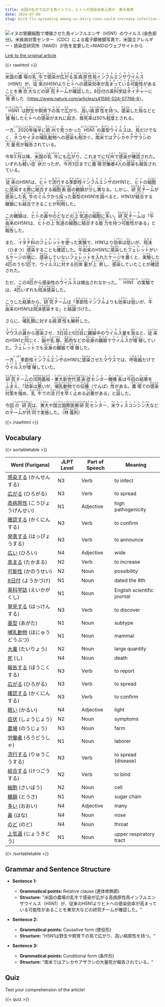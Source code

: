 ```yaml
---
title: 米国の乳牛で広がる鳥インフル、ヒトへの感染効率上昇か　東大発表
date: 2024-07-09
slug: bird-flu-spreading-among-us-dairy-cows-could-increase-infection-rate-in-humans-university-of-tokyo-announces
---
```


![イヌの腎臓細胞で増殖させた鳥インフルエンザ（H5N1）のウイルス (金色部分)。米疾病対策センター（CDC）による電子顕微鏡写真で、米国立アレルギー・感染症研究所（NIAID）が色を変更した=NIAIDのウェブサイトから](None "イヌの腎臓細胞で増殖させた鳥インフルエンザ（H5N1）のウイルス (金色部分)。米疾病対策センター（CDC）による電子顕微鏡写真で、米国立アレルギー・感染症研究所（NIAID）が色を変更した=NIAIDのウェブサイトから")

[Link to the original article](https://asahi.com/articles/ASS783QMXS78UTFL01BM.html?iref=pc_apital_top__n)

{{< rawhtml >}}
<p><ruby>米国<rt>べいこく</rt></ruby>の<ruby>農場<rt>のうじょう</rt></ruby>の<ruby>乳牛<rt>にゅうぎゅう</rt></ruby>で<ruby>感染<rt>かんせん</rt></ruby>が<ruby>広がる<rt>ひろがる</rt></ruby><ruby>高病原性<rt>こうびょうげんせい</rt></ruby><ruby>鳥<rt>とり</rt></ruby><ruby>インフルエンザ<rt>いんふるえんざ</rt></ruby><ruby>ウイルス<rt>ういるす</rt></ruby>（H5N1）が、<ruby>従来<rt>じゅうらい</rt></ruby>のH5N1より<ruby>ヒト<rt>ひと</rt></ruby>への<ruby>感染<rt>かんせん</rt></ruby><ruby>効率<rt>こうりつ</rt></ruby>が<ruby>高まっている<rt>たかまっている</rt></ruby><ruby>可能性<rt>かのうせい</rt></ruby>があることを<ruby>東京大<rt>とうきょうだい</rt></ruby>などの<ruby>研究<rt>けんきゅう</rt></ruby><ruby>チーム<rt>ちーむ</rt></ruby>が<ruby>確認<rt>かくにん</rt></ruby>した。8<ruby>日<rt>にち</rt></ruby>付<ruby>の<rt></rt></ruby>英<ruby>科学<rt>かがく</rt></ruby>誌<ruby>ネイチャー<rt>ねいちゃー</rt></ruby>に<ruby>発表<rt>はっぴょう</rt></ruby>した（<a href="https://www.nature.com/articles/s41586-024-07766-6">https://www.nature.com/articles/s41586-024-07766-6</a>）。</p>

<p><ruby>H5N1<rt>えいちごえぬいち</rt></ruby>は<ruby>野生<rt>やせい</rt></ruby>や<ruby>飼育<rt>しいく</rt></ruby>下<ruby>の<rt>の</rt></ruby><ruby>鳥<rt>とり</rt></ruby>で<ruby>広<rt>ひろ</rt></ruby>がり、<ruby>高<rt>たか</rt></ruby>い<ruby>病原性<rt>びょうげんせい</rt></ruby>を<ruby>持<rt>も</rt></ruby>つ。<ruby>感染<rt>かんせん</rt></ruby>した<ruby>鳥<rt>とり</rt></ruby>などと<ruby>接触<rt>せっしょく</rt></ruby>した<ruby>ヒト<rt>ひと</rt></ruby>への<ruby>感染<rt>かんせん</rt></ruby>がまれに<ruby>起<rt>お</rt></ruby>き、<ruby>致死率<rt>ちしりつ</rt></ruby>は50%<ruby>程度<rt>ていど</rt></ruby>とされる。</p>

<p>一方<ruby>、2020<rt>にせんにじゅう</rt>年<rt>ねん</rt>後半<rt>こうはん</rt>に<ruby>欧州<rt>おうしゅう</rt>で<ruby>見<rt>み</rt>つかった<ruby>H5N1<rt>えいちごえぬいち</rt>の<ruby>亜型<rt>あがた</rt><ruby>ウイルス<rt>ういるす</rt>は、<ruby>鳥<rt>とり</rt>だけでなく、<ruby>ネコ<rt>ねこ</rt>や<ruby>イヌ<rt>いぬ</rt>の<ruby>哺乳<rt>ほにゅう</rt><ruby>動物<rt>どうぶつ</rt>への<ruby>感染<rt>かんせん</rt>も<ruby>相次<rt>あいつ</rt>ぐ。<ruby>南米<rt>なんべい</rt>では<ruby>アシカ<rt>あしか</rt>や<ruby>アザラシ<rt>あざらし</rt>の<ruby>大量<rt>たいりょう</rt><ruby>死<rt>し</rt>が<ruby>報告<rt>ほうこく</rt>されている。</p>

<p>今年<ruby>3月<rt>さんがつ</rt></ruby>以降、<ruby>米国<rt>べいこく</rt></ruby>の<ruby>乳牛<rt>にゅうぎゅう</rt></ruby>にも<ruby>広がり<rt>ひろがり</rt></ruby>、これまでに12<ruby>州<rt>しゅう</rt></ruby>で<ruby>感染<rt>かんせん</rt></ruby>が<ruby>確認<rt>かくにん</rt></ruby>された。いずれも<ruby>軽<rt>かる</rt></ruby>い<ruby>症状<rt>しょうじょう</rt></ruby>だったが、<ruby>今月<rt>こんげつ</rt></ruby>3<ruby>日<rt>にち</rt></ruby>までに<ruby>農場<rt>のうじょう</rt></ruby><ruby>労働者<rt>ろうどうしゃ</rt></ruby>4<ruby>人<rt>にん</rt></ruby>の<ruby>感染<rt>かんせん</rt></ruby>も<ruby>報告<rt>ほうこく</rt></ruby>されている。</p>

<p><ruby>従来<rt>じゅうらい</rt></ruby>のH5N1は、<ruby>ヒト<rt>ひと</rt></ruby>で<ruby>流行<rt>はやり</rt></ruby>する<ruby>季節性<rt>きせつせい</rt></ruby><ruby>インフルエンザ<rt>いんふるえんざ</rt></ruby>のH1N1と、<ruby>ヒト<rt>ひと</rt></ruby>の<ruby>細胞<rt>さいぼう</rt></ruby>に<ruby>感染<rt>かんせん</rt></ruby>する<ruby>際<rt>さい</rt></ruby>に<ruby>結合<rt>けつごう</rt></ruby>する<ruby>細胞<rt>さいぼう</rt></ruby><ruby>表面<rt>ひょうめん</rt></ruby>の<ruby>糖鎖<rt>とうさ</rt></ruby>が<ruby>少<rt>すこ</rt></ruby>し<ruby>異<rt>こと</rt></ruby>なる。しかし、<ruby>研究<rt>けんきゅう</rt></ruby><ruby>チーム<rt>ちーむ</rt></ruby>が<ruby>感染<rt>かんせん</rt></ruby>した<ruby>乳牛<rt>にゅうぎゅう</rt></ruby>の<ruby>ミルク<rt>みるく</rt></ruby>から<ruby>採<rt>と</rt></ruby>った<ruby>亜型<rt>あがた</rt></ruby>のH5N1を<ruby>調<rt>しら</rt></ruby>べると、H1N1が<ruby>結合<rt>けつごう</rt></ruby>する<ruby>糖鎖<rt>とうさ</rt></ruby>にも<ruby>結合<rt>けつごう</rt></ruby>できることが<ruby>判明<rt>はんめい</rt></ruby>した。</p>

<p>この<ruby>糖鎖<rt>とうさ</rt></ruby>は、<ruby>ヒト<rt>ひと</rt></ruby>の<ruby>鼻<rt>はな</rt></ruby>や<ruby>のど<rt>のど</rt></ruby>などの<ruby>上<rt>じょう</rt></ruby><ruby>気道<rt>きどう</rt></ruby>の<ruby>細胞<rt>さいぼう</rt></ruby>に<ruby>多<rt>おお</rt></ruby>い。<ruby>研究<rt>けんきゅう</rt></ruby><ruby>チーム<rt>ちーむ</rt></ruby>は「<ruby>牛<rt>うし</rt></ruby><ruby>由来<rt>ゆらい</rt></ruby>のH5N1は、<ruby>ヒト<rt>ひと</rt></ruby>の<ruby>上<rt>じょう</rt></ruby><ruby>気道<rt>きどう</rt></ruby>の<ruby>細胞<rt>さいぼう</rt></ruby>に<ruby>結合<rt>けつごう</rt></ruby>する<ruby>能力<rt>のうりょく</rt></ruby>を<ruby>持<rt>も</rt></ruby>つ<ruby>可能性<rt>かのうせい</rt></ruby>がある」と<ruby>報告<rt>ほうこく</rt></ruby>した。</p>

<p>また、<ruby>イタチ<rt>いたち</rt></ruby><ruby>科<rt>か</rt></ruby>の<ruby>フェレット<rt>ふぇれっと</rt></ruby>を<ruby>使<rt>つか</rt></ruby>った<ruby>実験<rt>じっけん</rt></ruby>で、H1N1より<ruby>効率<rt>こうりつ</rt></ruby>は<ruby>低<rt>ひく</rt></ruby>いが、<ruby>飛沫<rt>ひまつ</rt></ruby>（ひまつ）<ruby>感染<rt>かんせん</rt></ruby>することも<ruby>確認<rt>かくにん</rt></ruby>した。<ruby>牛<rt>うし</rt></ruby><ruby>由来<rt>ゆらい</rt></ruby>のH5N1に<ruby>感染<rt>かんせん</rt></ruby>した<ruby>フェレット<rt>ふぇれっと</rt></ruby>がいる<ruby>ケージ<rt>けいじ</rt></ruby>の<ruby>隣<rt>となり</rt></ruby>に、<ruby>感染<rt>かんせん</rt></ruby>していない<ruby>フェレット<rt>ふぇれっと</rt></ruby>を<ruby>入<rt>い</rt></ruby>れた<ruby>ケージ<rt>けいじ</rt></ruby>を<ruby>置<rt>お</rt></ruby>くと、<ruby>実験<rt>じっけん</rt></ruby>した4<ruby>匹<rt>ひき</rt></ruby>のうち1<ruby>匹<rt>ぴき</rt></ruby>で、<ruby>ウイルス<rt>ういるす</rt></ruby>に<ruby>対<rt>たい</rt></ruby>する<ruby>抗体<rt>こうたい</rt></ruby><ruby>量<rt>りょう</rt></ruby>が<ruby>上昇<rt>じょうしょう</rt></ruby>し、<ruby>感染<rt>かんせん</rt></ruby>していたことが<ruby>確認<rt>かくにん</rt></ruby>された。</p>

<p>ただ、この4<ruby>匹<rt>ひき</rt></ruby>から感染性の<ruby>ウイルス<rt>ういるす</rt></ruby>は検出されなかった。<ruby>H1N1<rt>えいちわんえぬいち</rt></ruby>の<ruby>実験<rt>じっけん</rt></ruby>では、4<ruby>匹<rt>ひき</rt></ruby>いずれも<ruby>飛沫<rt>ひまつ</rt></ruby><ruby>感染<rt>かんせん</rt></ruby>した。</p>

<p>こうした<ruby>結果<rt>けっか</rt></ruby>から、<ruby>研究<rt>けんきゅう</rt></ruby><ruby>チーム<rt>ちーむ</rt></ruby>は「<ruby>季節性<rt>きせつせい</rt></ruby><ruby>インフル<rt>いんふる</rt></ruby>よりも<ruby>効率<rt>こうりつ</rt></ruby>は<ruby>低<rt>ひく</rt></ruby>いが、<ruby>牛<rt>うし</rt></ruby><ruby>由来<rt>ゆらい</rt></ruby>のH5N1は<ruby>飛沫<rt>ひまつ</rt></ruby><ruby>感染<rt>かんせん</rt></ruby>する」と<ruby>結論<rt>けつろん</rt></ruby>づけた。</p>

<p>さらに、<ruby>哺乳類<rt>ほにゅうるい</rt></ruby>に対する<ruby>病原性<rt>びょうげんせい</rt></ruby>も<ruby>解析<rt>かいせき</rt></ruby>した。</p>

<p><ruby>マウス<rt>まうす</rt></ruby>の<ruby>鼻<rt>はな</rt></ruby>から<ruby>感染<rt>かんせん</rt></ruby>させ、3<ruby>日目<rt>にちめ</rt></ruby>と6<ruby>日目<rt>にちめ</rt></ruby>に<ruby>臓器<rt>ぞうき</rt></ruby>中の<ruby>ウイルス<rt>ういるす</rt></ruby>量を<ruby>測<rt>はか</rt></ruby>ると、<ruby>従来<rt>じゅうらい</rt></ruby>のH5N1と<ruby>同<rt>おな</rt></ruby>じく、<ruby>脳<rt>のう</rt></ruby>や<ruby>乳腺<rt>にゅうせん</rt></ruby>、<ruby>筋肉<rt>きんにく</rt></ruby>などの<ruby>全身<rt>ぜんしん</rt></ruby>の<ruby>臓器<rt>ぞうき</rt></ruby>で<ruby>ウイルス<rt>ういるす</rt></ruby>が<ruby>増殖<rt>ぞうしょく</rt></ruby>していた。<ruby>フェレット<rt>ふぇれっと</rt></ruby>でも<ruby>全身<rt>ぜんしん</rt></ruby>の<ruby>臓器<rt>ぞうき</rt></ruby>で<ruby>増殖<rt>ぞうしょく</rt></ruby>した。</p>

<p>一方<ruby>、<rt>いっぽう</rt></ruby>季節性<ruby>インフルエンザ<rt>いんふるえんざ</rt></ruby>のH1N1に<ruby>感染<rt>かんせん</rt></ruby>させた<ruby>マウス<rt>まうす</rt></ruby>では、<ruby>呼吸器<rt>こきゅうき</rt></ruby>だけで<ruby>ウイルス<rt>ういるす</rt></ruby>が<ruby>増殖<rt>ぞうしょく</rt></ruby>していた。</p>

<p><ruby>研究<rt>けんきゅう</rt></ruby><ruby>チーム<rt>ちーむ</rt></ruby>の<ruby>河岡<rt>かわおか</rt><ruby>義裕<rt>よしひろ</rt>・<ruby>東大<rt>とうだい</rt><ruby>新世代<rt>しんせだい</rt><ruby>感染症<rt>かんせんしょう</rt><ruby>センター<rt>せんたー</rt><ruby>機構<rt>きこう</rt><ruby>長<rt>ちょう</rt>は<ruby>今回<rt>こんかい</rt>の<ruby>結果<rt>けっか</rt>を<ruby>ふまえ<rt>ふまえ</rt>、「<ruby>効率<rt>こうりつ</rt>は<ruby>悪<rt>わる</rt>いが、<ruby>哺乳動物<rt>ほにゅうどうぶつ</rt>での<ruby>伝播<rt>でんぱ</rt>（でんぱ）<ruby>性<rt>せい</rt>が<ruby>ある。<ruby>農場<rt>のうじょう</rt>での<ruby>感染<rt>かんせん</rt><ruby>対策<rt>たいさく</rt>を<ruby>強<rt>つよ</rt>め、<ruby>乳牛<rt>にゅうぎゅう</rt>での<ruby>流行<rt>りゅうこう</rt>を<ruby>早<rt>はや</rt>く<ruby>止<rt>と</rt>める<ruby>必要<rt>ひつよう</rt>が<ruby>ある」と<ruby>話<rt>はな</rt>した。</p>

<p>今回<ruby>の<rt>こんかい</rt></ruby><ruby>研究<rt>けんきゅう</rt></ruby>は、<ruby>東大<rt>とうだい</rt></ruby>や<ruby>国立<rt>こくりつ</rt></ruby><ruby>国際<rt>こくさい</rt></ruby><ruby>医療<rt>いりょう</rt></ruby><ruby>研究<rt>けんきゅう</rt></ruby><ruby>センター<rt>せんたー</rt></ruby>、<ruby>米<rt>べい</rt></ruby><ruby>ウィスコンシン<rt>うぃすこんしん</rt></ruby><ruby>大<rt>だい</rt></ruby>などの<ruby>チーム<rt>ちーむ</rt></ruby>が<ruby>共同<rt>きょうどう</rt></ruby>で<ruby>実施<rt>じっし</rt></ruby>した。（<ruby>林<rt>はやし</rt></ruby><ruby>義則<rt>よしのり</rt></ruby>）</p>
{{< /rawhtml >}}

## Vocabulary


{{< sortabletable >}}

| Word (Furigana) | JLPT Level | Part of Speech | Meaning |
|-----------------|------------|---------------|---------|
|[感染する](https://jisho.org/search/%E6%84%9F%E6%9F%93%E3%81%99%E3%82%8B) (かんせんする)| N3 | Verb | to infect |
|[広がる](https://jisho.org/search/%E5%BA%83%E3%81%8C%E3%82%8B) (ひろがる)| N3 | Verb | to spread |
|[高病原性](https://jisho.org/search/%E9%AB%98%E7%97%85%E5%8E%9F%E6%80%A7) (こうびょうげんせい)| N1 | Adjective | high pathogenicity |
|[確認する](https://jisho.org/search/%E7%A2%BA%E8%AA%8D%E3%81%99%E3%82%8B) (かくにんする)| N3 | Verb | to confirm |
|[発表する](https://jisho.org/search/%E7%99%BA%E8%A1%A8%E3%81%99%E3%82%8B) (はっぴょうする)| N3 | Verb | to announce |
|[広い](https://jisho.org/search/%E5%BA%83%E3%81%84) (ひろい)| N4 | Adjective | wide |
|[高まる](https://jisho.org/search/%E9%AB%98%E3%81%BE%E3%82%8B) (たかまる)| N2 | Verb | to increase |
|[可能性](https://jisho.org/search/%E5%8F%AF%E8%83%BD%E6%80%A7) (かのうせい)| N2 | Noun | possibility |
|[8日付](https://jisho.org/search/8%E6%97%A5%E4%BB%98) (ようかづけ)| N1 | Noun | dated the 8th |
|[英科学誌](https://jisho.org/search/%E8%8B%B1%E7%A7%91%E5%AD%A6%E8%AA%8C) (えいかがくし)| N1 | Noun | English scientific journal |
|[発見する](https://jisho.org/search/%E7%99%BA%E8%A6%8B%E3%81%99%E3%82%8B) (はっけんする)| N3 | Verb | to discover |
|[亜型](https://jisho.org/search/%E4%BA%9C%E5%9E%8B) (あがた)| N1 | Noun | subtype |
|[哺乳動物](https://jisho.org/search/%E5%93%BA%E4%B9%B3%E5%8B%95%E7%89%A9) (ほにゅうどうぶつ)| N1 | Noun | mammal |
|[大量](https://jisho.org/search/%E5%A4%A7%E9%87%8F) (たいりょう)| N2 | Noun | large quantity |
|[死](https://jisho.org/search/%E6%AD%BB) (し)| N4 | Noun | death |
|[報告する](https://jisho.org/search/%E5%A0%B1%E5%91%8A%E3%81%99%E3%82%8B) (ほうこくする)| N3 | Verb | to report |
|[広がる](https://jisho.org/search/%E5%BA%83%E3%81%8C%E3%82%8B) (ひろがる)| N3 | Verb | to spread |
|[確認する](https://jisho.org/search/%E7%A2%BA%E8%AA%8D%E3%81%99%E3%82%8B) (かくにんする)| N3 | Verb | to confirm |
|[軽い](https://jisho.org/search/%E8%BB%BD%E3%81%84) (かるい)| N4 | Adjective | light |
|[症状](https://jisho.org/search/%E7%97%87%E7%8A%B6) (しょうじょう)| N2 | Noun | symptoms |
|[農場](https://jisho.org/search/%E8%BE%B2%E5%A0%B4) (のうじょう)| N3 | Noun | farm |
|[労働者](https://jisho.org/search/%E5%8A%B4%E5%83%8D%E8%80%85) (ろうどうしゃ)| N1 | Noun | laborer |
|[流行する](https://jisho.org/search/%E6%B5%81%E8%A1%8C%E3%81%99%E3%82%8B) (りゅうこうする)| N3 | Verb | to spread (disease) |
|[結合する](https://jisho.org/search/%E7%B5%90%E5%90%88%E3%81%99%E3%82%8B) (けつごうする)| N2 | Verb | to bind |
|[細胞](https://jisho.org/search/%E7%B4%B0%E8%83%9E) (さいぼう)| N2 | Noun | cell |
|[糖鎖](https://jisho.org/search/%E7%B3%96%E9%8E%96) (とうさ)| N1 | Noun | sugar chain |
|[多い](https://jisho.org/search/%E5%A4%9A%E3%81%84) (おおい)| N4 | Adjective | many |
|[鼻](https://jisho.org/search/%E9%BC%BB) (はな)| N4 | Noun | nose |
|[のど](https://jisho.org/search/%E3%81%AE%E3%81%A9) (のど)| N4 | Noun | throat |
|[上気道](https://jisho.org/search/%E4%B8%8A%E6%B0%97%E9%81%93) (じょうきどう)| N1 | Noun | upper respiratory tract |

{{< /sortabletable >}}


## Grammar and Sentence Structure

- **Sentence 1:**
    - **Grammatical points:** Relative clause (連体修飾節)
    - **Structure:** "米国の農場の乳牛で感染が広がる高病原性鳥インフルエンザウイルス（H5N1）が、従来のH5N1よりヒトへの感染効率が高まっている可能性があることを東京大などの研究チームが確認した。"
  
- **Sentence 2:**
    - **Grammatical points:** Causative form (使役形)
    - **Structure:** "H5N1は野生や飼育下の鳥で広がり、高い病原性を持つ。"
  
- **Sentence 3:**
    - **Grammatical points:** Conditional form (条件形)
    - **Structure:** "南米ではアシカやアザラシの大量死が報告されている。"

## Quiz

Test your comprehension of the article!

{{< quiz >}}